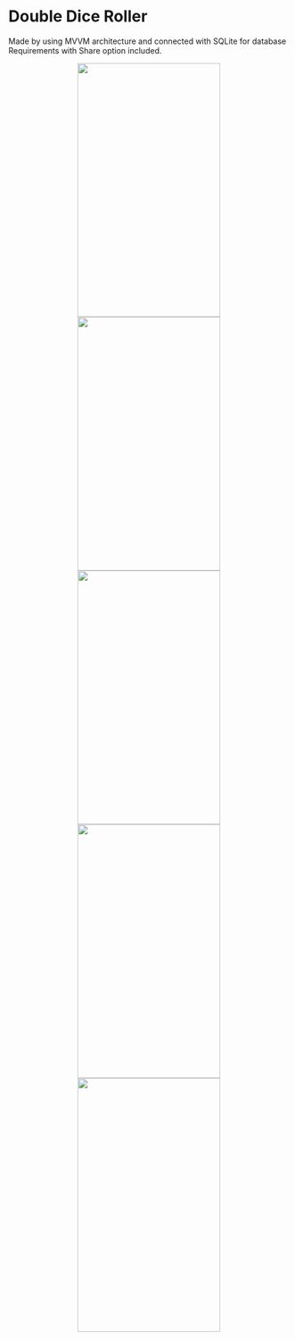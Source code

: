

# Double Dice Roller 

Made by using MVVM architecture and connected with SQLite for database Requirements with Share option included.

<p align="center">
  <img src="https://user-images.githubusercontent.com/56093481/83721346-83fdc280-a658-11ea-86e2-ade6e480a890.png" width="256" height="455">
 
  <img src="https://user-images.githubusercontent.com/56093481/83695907-b8ea2500-a618-11ea-83e0-6556202f7d72.png" width="256" height="455">
  
  <img src="https://user-images.githubusercontent.com/56093481/83695912-bd164280-a618-11ea-8b07-c73ebef3f55b.png" width="256" height="455">
  
 <img src="https://user-images.githubusercontent.com/56093481/83695916-bee00600-a618-11ea-9a94-95c2795391fb.png" width="256" height="455">
 
 <img src="https://user-images.githubusercontent.com/56093481/83695919-c1426000-a618-11ea-96a8-31ea56f82d15.png" width="256" height="455">
</p>
 









